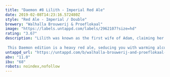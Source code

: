 ```yaml
---
title: "Daemon #8 Lilith - Imperial Red Ale"
date: 2019-02-08T14:23:16.572480Z
style: "Red Ale - Imperial / Double"
brewery: "Walhalla Brouwerij & Proeflokaal"
image: "https://labels.untappd.com/labels/2962107?size=hd"
rating: "3.67"
description: "Lilith was known as the first wife of Adam, claiming her freedom and falling from grace, becoming the original Femme Fatale! She is a daemon of the night, who is known to be promiscuous and cruel to children...  This Daemon edition is a heavy red ale, seducing you with warming alcohol before stabbing you in the back pallet with Citra and Crystal hops. "
untappd_url: "https://untappd.com/b/walhalla-brouwerij-and-proeflokaal-daemon-8-lilith-imperial-red-ale/2962107"
abv: "11.0"
ibu: "68"
robots: noindex,nofollow
---
```

